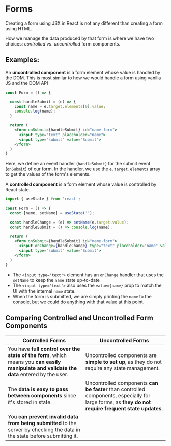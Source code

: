 # Forms

Creating a form using JSX in React is not any different than creating a form using HTML.

How we manage the data produced by that form is where we have two choices: _controlled_ vs. _uncontrolled_ form components.

## Examples:

An **uncontrolled component** is a form element whose value is handled by the DOM. This is most similar to how we would handle a form using vanilla JS and the DOM API

```jsx
const Form = () => {

  const handleSubmit = (e) => {
    const name = e.target.elements[0].value;
    console.log(name);
  }

  return (
    <form onSubmit={handleSubmit} id="name-form">
      <input type="text" placeholder="name">
      <input type="submit" value="Submit">
    </form>
  )
}
```

Here, we define an event handler (`handleSubmit`) for the submit event (`onSubmit`) of our form. In the handler, we use the `e.target.elements` array to get the values of the form's elements.

A **controlled component** is a form element whose value is controlled by React state.

```jsx
import { useState } from 'react';

const Form = () => {
  const [name, setName] = useState('');

  const handleChange = (e) => setName(e.target.value);
  const handleSubmit = () => console.log(name);

  return (
    <form onSubmit={handleSubmit} id="name-form">
      <input onChange={handleChange} type="text" placeholder="name" value={name}>
      <input type="submit" value="Submit">
    </form>
  )
}
```

- The `<input type='text'>` element has an `onChange` handler that uses the `setName` to keep the `name` state up-to-date
- The `<input type='text'>` also uses the `value={name}` prop to match the UI with the internal `name` state.
- When the form is submitted, we are simply printing the `name` to the console, but we could do anything with that value at this point.

## Comparing Controlled and Uncontrolled Form Components

| Controlled Forms                                                                                                                           | Uncontrolled Forms                                                                                                                                   |
| ------------------------------------------------------------------------------------------------------------------------------------------ | ---------------------------------------------------------------------------------------------------------------------------------------------------- |
| You have **full control over the state of the form**, which means you **can easily manipulate and validate the data** entered by the user. | Uncontrolled components are **simple to set up**, as they do not require any state management.                                                       |
| The **data is easy to pass between components** since it's stored in state.                                                                | Uncontrolled components **can be faster** than controlled components, especially for large forms, as **they do not require frequent state updates**. |
| You **can prevent invalid data from being submitted** to the server by checking the data in the state before submitting it.                |

